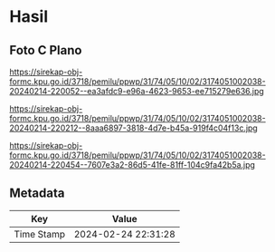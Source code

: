 # Hasil

## Foto C Plano

https://sirekap-obj-formc.kpu.go.id/3718/pemilu/ppwp/31/74/05/10/02/3174051002038-20240214-220052--ea3afdc9-e96a-4623-9653-ee715279e636.jpg

https://sirekap-obj-formc.kpu.go.id/3718/pemilu/ppwp/31/74/05/10/02/3174051002038-20240214-220212--8aaa6897-3818-4d7e-b45a-919f4c04f13c.jpg

https://sirekap-obj-formc.kpu.go.id/3718/pemilu/ppwp/31/74/05/10/02/3174051002038-20240214-220454--7607e3a2-86d5-41fe-81ff-104c9fa42b5a.jpg


## Metadata

| Key        | Value               |
| ---------- | ------------------- |
| Time Stamp | 2024-02-24 22:31:28 |



